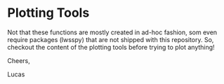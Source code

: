 # Plotting Tools

Not that these functions are mostly created in ad-hoc fashion,
som even require packages (lwsspy) that are not shipped with
this repository. So, checkout the content of the plotting tools
before trying to plot anything!

Cheers,

Lucas